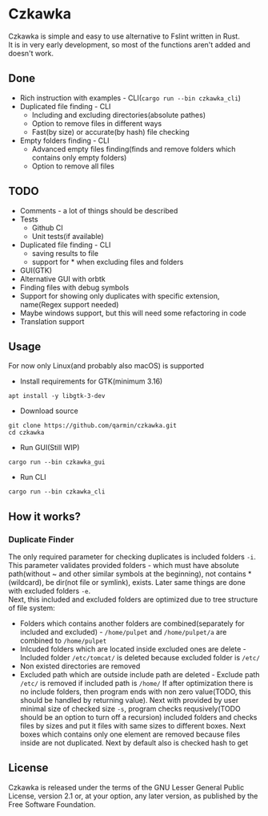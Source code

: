 # Czkawka
Czkawka is simple and easy to use alternative to Fslint written in Rust.  
It is in very early development, so most of the functions aren't added and doesn't work.  


## Done
- Rich instruction with examples - CLI(`cargo run --bin czkawka_cli`)
- Duplicated file finding - CLI
  - Including and excluding directories(absolute pathes)
  - Option to remove files in different ways
  - Fast(by size) or accurate(by hash) file checking
- Empty folders finding - CLI
  - Advanced empty files finding(finds and remove folders which contains only empty folders)
  - Option to remove all files

## TODO
- Comments - a lot of things should be described
- Tests
  - Github CI
  - Unit tests(if available)
- Duplicated file finding - CLI
  - saving results to file
  - support for * when excluding files and folders
- GUI(GTK)
- Alternative GUI with orbtk
- Finding files with debug symbols
- Support for showing only duplicates with specific extension, name(Regex support needed)
- Maybe windows support, but this will need some refactoring in code
- Translation support

## Usage
For now only Linux(and probably also macOS) is supported
- Install requirements for GTK(minimum 3.16)
```
apt install -y libgtk-3-dev
```
- Download source
```
git clone https://github.com/qarmin/czkawka.git
cd czkawka
```
- Run GUI(Still WIP)
```
cargo run --bin czkawka_gui
```
- Run CLI
```
cargo run --bin czkawka_cli
```

## How it works?
### Duplicate Finder
The only required parameter for checking duplicates is included folders `-i`. This parameter validates provided folders - which must have absolute path(without ~ and other similar symbols at the beginning),  not contains *(wildcard), be dir(not file or symlink), exists. Later same things are done with excluded folders `-e`.  
Next, this included and excluded folders are optimized due to tree structure of file system:
- Folders which contains another folders are combined(separately for included and excluded) - `/home/pulpet` and `/home/pulpet/a` are combined to `/home/pulpet`
- Inlcuded folders which are located inside excluded ones are delete - Included folder `/etc/tomcat/` is deleted because excluded folder is `/etc/`
- Non existed directories are removed
- Excluded path which are outside include path are deleted - Exclude path `/etc/` is removed if included path is `/home/`
If after optimization there is no include folders, then program ends with non zero value(TODO, this should be handled by returning value).
Next with provided by user minimal size of checked size `-s`, program checks requsively(TODO should be an option to turn off a recursion)  included folders and checks files by sizes and put it files with same sizes to different boxes. 
Next boxes which contains only one element are removed because files inside are not duplicated.
Next by default also is checked hash to get 

## License
Czkawka is released under the terms of the GNU Lesser General Public License, version 2.1 or, at your option, any later version, as published by the Free Software Foundation. 
